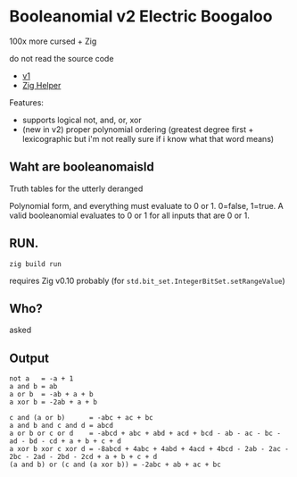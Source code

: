 # Booleanomial v2 Electric Boogaloo

100x more cursed + Zig

do not read the source code

* [v1](https://github.com/SnootierMoon/Booleanomial)
* [Zig Helper](https://gist.github.com/SnootierMoon/953a2a92e1ea662be3c49c4737b8bc45)

Features:

- supports logical not, and, or, xor
- (new in v2) proper polynomial ordering (greatest degree first + lexicographic
  but i'm not really sure if i know what that word means)

## Waht are booleanomaisld

Truth tables for the utterly deranged

Polynomial form, and everything must evaluate to 0 or 1.
0=false, 1=true. 
A valid booleanomial evaluates to 0 or 1 for all inputs that are 0 or 1.

## RUN.

`zig build run`

requires Zig v0.10 probably (for `std.bit_set.IntegerBitSet.setRangeValue`)

## Who?

asked

## Output

```
not a   = -a + 1
a and b = ab
a or b  = -ab + a + b
a xor b = -2ab + a + b

c and (a or b)      = -abc + ac + bc
a and b and c and d = abcd
a or b or c or d    = -abcd + abc + abd + acd + bcd - ab - ac - bc - ad - bd - cd + a + b + c + d
a xor b xor c xor d = -8abcd + 4abc + 4abd + 4acd + 4bcd - 2ab - 2ac - 2bc - 2ad - 2bd - 2cd + a + b + c + d
(a and b) or (c and (a xor b)) = -2abc + ab + ac + bc
```

